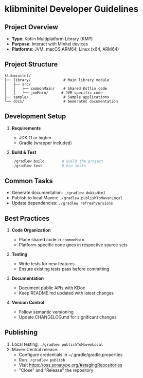 # klibminitel Developer Guidelines

## Project Overview
- **Type**: Kotlin Multiplatform Library (KMP)
- **Purpose**: Interact with Minitel devices
- **Platforms**: JVM, macOS ARM64, Linux (x64, ARM64)

## Project Structure
```
klibminitel/
├── library/               # Main library module
│   ├── src/
│   │   ├── commonMain/    # Shared Kotlin code
│   │   └── jvmMain/      # JVM-specific code
├── sample/                # Sample applications
└── docs/                  # Generated documentation
```

## Development Setup
1. **Requirements**
   - JDK 11 or higher
   - Gradle (wrapper included)

2. **Build & Test**
   ```bash
   ./gradlew build        # Build the project
   ./gradlew test         # Run tests
   ```

## Common Tasks
- Generate documentation: `./gradlew dokkaHtml`
- Publish to local Maven: `./gradlew publishToMavenLocal`
- Update dependencies: `./gradlew refreshVersions`

## Best Practices
1. **Code Organization**
   - Place shared code in `commonMain`
   - Platform-specific code goes in respective source sets

2. **Testing**
   - Write tests for new features
   - Ensure existing tests pass before committing

3. **Documentation**
   - Document public APIs with KDoc
   - Keep README.md updated with latest changes

4. **Version Control**
   - Follow semantic versioning
   - Update CHANGELOG.md for significant changes

## Publishing
1. Local testing: `./gradlew publishToMavenLocal`
2. Maven Central release:
   - Configure credentials in ~/.gradle/gradle.properties
   - Run `./gradlew publish`
   - Visit https://oss.sonatype.org/#stagingRepositories
   - "Close" and "Release" the repository
